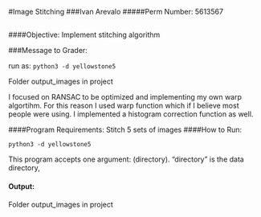 #Image Stitching
###Ivan Arevalo
#####Perm Number: 5613567
##

####Objective:
Implement stitching algorithm

###Message to Grader:

run as:
``python3 -d yellowstone5``

Folder output_images in project

I focused on RANSAC to be optimized and implementing my own warp algortihm. For this reason I used warp function which if
I believe most people were using. I implemented a histogram correction function as well. 

####Program Requirements:
Stitch 5 sets of images
####How to Run:


``python3 -d yellowstone5``

This program accepts one argument: (directory). “directory”
is the data directory, 
#### Output:

Folder output_images in project

